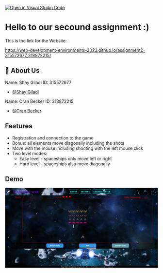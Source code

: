 [![Open in Visual Studio Code](https://classroom.github.com/assets/open-in-vscode-718a45dd9cf7e7f842a935f5ebbe5719a5e09af4491e668f4dbf3b35d5cca122.svg)](https://classroom.github.com/online_ide?assignment_repo_id=10879796&assignment_repo_type=AssignmentRepo)




# Hello to our secound assignment :)

This is the link for the Website: 

https://web-development-environments-2023.github.io/assignment2-315572677_318872215/







## 🚀 About Us
Name: Shay Giladi
ID: 315572677
- [@Shay Giladi](https://github.com/trickdeath0)

Name: Oran Becker
ID: 318872215
- [@Oran Becker](https://github.com/OranBe)


## Features

- Registration and connection to the game
- Bonus: all elements move diagonally including the shots
- Move with the mouse including shooting with the left mouse click
- Two level modes:
    * Easy level - spaceships only move left or right
    * Hard level - spaceships also move diagonally


## Demo

![Alt text](https://github.com/Web-Development-Environments-2023/assignment2-315572677_318872215/blob/main/images/fromGame.png)
